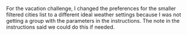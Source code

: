 For the vacation challenge, I changed the preferences for the smaller filtered cities list to a different ideal weather settings because I was not getting a group with the parameters in the instructions. The note in the instructions said we could do this if needed. 
